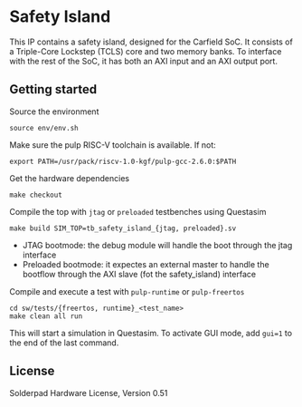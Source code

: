 # Safety Island

This IP contains a safety island, designed for the Carfield SoC. It consists of
a Triple-Core Lockstep (TCLS) core and two memory banks. To interface with the
rest of the SoC, it has both an AXI input and an AXI output port.

## Getting started

Source the environment

```
source env/env.sh
```

Make sure the pulp RISC-V toolchain is available. If not:

```
export PATH=/usr/pack/riscv-1.0-kgf/pulp-gcc-2.6.0:$PATH
```

Get the hardware dependencies

```
make checkout
```

Compile the top with `jtag` or `preloaded` testbenches using Questasim

```
make build SIM_TOP=tb_safety_island_{jtag, preloaded}.sv
```

* JTAG bootmode: the debug module will handle the boot through the jtag interface
* Preloaded bootmode: it expectes an external master to handle the bootflow
  through the AXI slave (fot the safety_island) interface

Compile and execute a test with `pulp-runtime` or `pulp-freertos`

```
cd sw/tests/{freertos, runtime}_<test_name>
make clean all run
```

This will start a simulation in Questasim. To activate GUI mode, add `gui=1` to
the end of the last command.

## License
Solderpad Hardware License, Version 0.51
